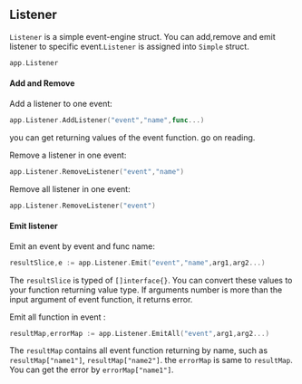 ## Listener

`Listener` is a simple event-engine struct. You can add,remove and emit listener to specific event.`Listener` is assigned into `Simple` struct.

``` go
app.Listener
```

#### Add and Remove

Add a listener to one event:

``` go
app.Listener.AddListener("event","name",func...)
```

you can get returning values of the event function. go on reading.

Remove a listener in one event:

``` go
app.Listener.RemoveListener("event","name")
```

Remove all listener in one event:

``` go
app.Listener.RemoveListener("event")
```

#### Emit listener

Emit an event by event and func name:

``` go
resultSlice,e := app.Listener.Emit("event","name",arg1,arg2...)
```

The `resultSlice` is typed of `[]interface{}`. You can convert these values to your function returning value type. If arguments number is more than the input argument of event function, it returns error.

Emit all function in event :

``` go
resultMap,errorMap := app.Listener.EmitAll("event",arg1,arg2...)
```

The `resultMap` contains all event function returning by name, such as `resultMap["name1"]`, `resultMap["name2"]`. the `errorMap` is same to `resultMap`. You can get the error by `errorMap["name1"]`.